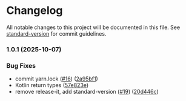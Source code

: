 # Changelog

All notable changes to this project will be documented in this file. See [standard-version](https://github.com/conventional-changelog/standard-version) for commit guidelines.

### 1.0.1 (2025-10-07)


### Bug Fixes

* commit yarn.lock ([#16](https://github.com/jamenamcinteer/react-native-vision-camera-ocr/issues/16)) ([2a95bf1](https://github.com/jamenamcinteer/react-native-vision-camera-ocr/commit/2a95bf1a7c38e1a58dc9430bdbfcaddc8fff71e4))
* Kotlin return types ([57e823e](https://github.com/jamenamcinteer/react-native-vision-camera-ocr/commit/57e823ed62910c231a2c5a2b0294d55a7573a49b))
* remove release-it, add standard-version ([#19](https://github.com/jamenamcinteer/react-native-vision-camera-ocr/issues/19)) ([20d446c](https://github.com/jamenamcinteer/react-native-vision-camera-ocr/commit/20d446c3234a2a08d70ff64959528c75e654ea4c))
